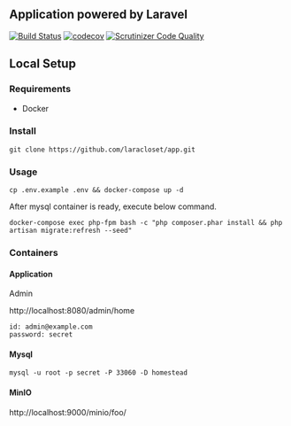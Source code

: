## Application powered by Laravel

[![Build Status](https://travis-ci.org/laracloset/app.svg?branch=master)](https://travis-ci.org/laracloset/app)
[![codecov](https://codecov.io/gh/laracloset/app/branch/master/graph/badge.svg)](https://codecov.io/gh/laracloset/app)
[![Scrutinizer Code Quality](https://scrutinizer-ci.com/g/laracloset/app/badges/quality-score.png?b=master)](https://scrutinizer-ci.com/g/laracloset/app/?branch=master)

## Local Setup

### Requirements

- Docker

### Install

```shell
git clone https://github.com/laracloset/app.git
```

### Usage

```shell
cp .env.example .env && docker-compose up -d
```

After mysql container is ready, execute below command.

```shell
docker-compose exec php-fpm bash -c "php composer.phar install && php artisan migrate:refresh --seed"
``` 

### Containers

#### Application

Admin

http://localhost:8080/admin/home

```
id: admin@example.com
password: secret
```

#### Mysql

```shell
mysql -u root -p secret -P 33060 -D homestead
```

#### MinIO

http://localhost:9000/minio/foo/


